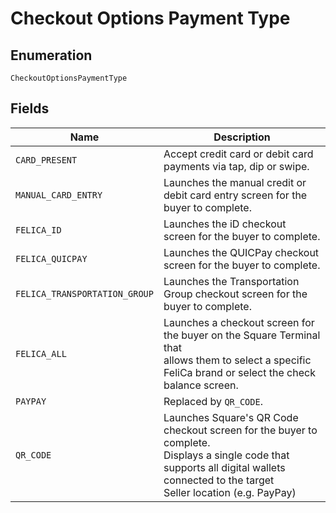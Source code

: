 
# Checkout Options Payment Type

## Enumeration

`CheckoutOptionsPaymentType`

## Fields

| Name | Description |
|  --- | --- |
| `CARD_PRESENT` | Accept credit card or debit card payments via tap, dip or swipe. |
| `MANUAL_CARD_ENTRY` | Launches the manual credit or debit card entry screen for the buyer to complete. |
| `FELICA_ID` | Launches the iD checkout screen for the buyer to complete. |
| `FELICA_QUICPAY` | Launches the QUICPay checkout screen for the buyer to complete. |
| `FELICA_TRANSPORTATION_GROUP` | Launches the Transportation Group checkout screen for the buyer to complete. |
| `FELICA_ALL` | Launches a checkout screen for the buyer on the Square Terminal that<br>allows them to select a specific FeliCa brand or select the check balance screen. |
| `PAYPAY` | Replaced by `QR_CODE`. |
| `QR_CODE` | Launches Square's QR Code checkout screen for the buyer to complete.<br>Displays a single code that supports all digital wallets connected to the target<br>Seller location (e.g. PayPay) |

